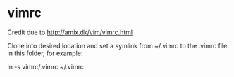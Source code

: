 vimrc
=====

Credit due to http://amix.dk/vim/vimrc.html

Clone into desired location and set a symlink from ~/.vimrc to the .vimrc file in this folder, for example:

ln -s vimrc/.vimrc ~/.vimrc
